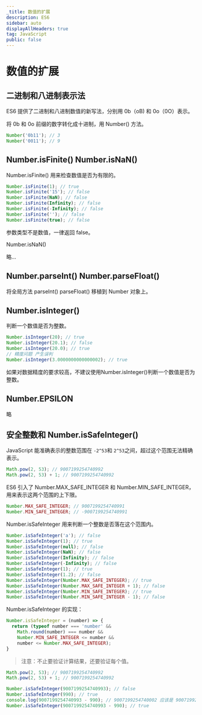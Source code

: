 ```yaml
---
_title: 数值的扩展
description: ES6
sidebar: auto
displayAllHeaders: true
tag: JavaScript
public: false
---
```


# 数值的扩展

## 二进制和八进制表示法

ES6 提供了二进制和八进制数值的新写法，分别用 0b（oB) 和 0o（0O）表示。

将 0b 和 0o 前缀的数字转化成十进制，用 Number() 方法。

```js
Number('0b11'); // 3
Number('0011'); // 9
```

## Number.isFinite() Number.isNaN()

Number.isFinite() 用来检查数值是否为有限的。

```js
Number.isFinite(1); // true
Number.isFinite('15'); // false
Number.isFinite(NaN); // false
Number.isFinite(Infinity); // false
Number.isFinite(-Infinity); // false
Number.isFinite(''); // false
Number.isFinite(true); // false
```

参数类型不是数值，一律返回 false。

Number.isNaN()

略...

## Number.parseInt() Number.parseFloat()

将全局方法 parseInt() parseFloat() 移植到 Number 对象上。

## Number.isInteger()

判断一个数值是否为整数。

```js
Number.isInteger(20); // true
Number.isInteger(20.1); // false
Number.isInteger(20.0); // true
// 精度问题 产生误判
Number.isInteger(3.0000000000000002); // true
```

如果对数据精度的要求较高，不建议使用Number.isInteger()判断一个数值是否为整数。

## Number.EPSILON

略

## 安全整数和 Number.isSafeInteger()

JavaScript 能准确表示的整数范围在 ```-2^53```和 ```2^53```之间，超过这个范围无法精确表示。

```js
Math.pow(2, 53); // 9007199254740992
Math.pow(2, 53) + 1; // 9007199254740992
```

ES6 引入了 Number.MAX_SAFE_INTEGER 和 Number.MIN_SAFE_INTEGER，用来表示这两个范围的上下限。

```js
Number.MAX_SAFE_INTEGER; // 9007199254740991
Number.MIN_SAFE_INTEGER; // -9007199254740991
```

Number.isSafeInteger 用来判断一个整数是否落在这个范围内。

```js
Number.isSafeInteger('a'); // false
Number.isSafeInteger(1); // true
Number.isSafeInteger(null); // false
Number.isSafeInteger(NaN); // false
Number.isSafeInteger(Infinity); // false
Number.isSafeInteger(-Infinity); // false
Number.isSafeInteger(1); // true
Number.isSafeInteger(1.2); // false
Number.isSafeInteger(Number.MAX_SAFE_INTEGER); // true
Number.isSafeInteger(Number.MAX_SAFE_INTEGER + 1); // false
Number.isSafeInteger(Number.MIN_SAFE_INTEGER); // true
Number.isSafeInteger(Number.MIN_SAFE_INTEGER - 1); // false
```

Number.isSafeInteger 的实现：

```js
Number.isSafeInteger = (number) => {
  return (typeof number === 'number' &&
    Math.round(number) === number &&
    Number.MIN_SAFE_INTEGER <= number &&
    number <= Number.MAX_SAFE_INTEGER);
}
```

> 注意：不止要验证计算结果，还要验证每个值。

```js
Math.pow(2, 53); // 9007199254740992
Math.pow(2, 53) + 1; // 9007199254740992

Number.isSafeInteger(9007199254740993); // false
Number.isSafeInteger(990); // true
console.log(9007199254740993 - 990); // 9007199254740002 应该是 9007199254740003
Number.isSafeInteger(9007199254740993 - 990); // true
```

